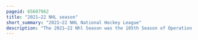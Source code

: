 ```yaml
---
pageid: 65607962
title: "2021–22 NHL season"
short_summary: "2021–22 NHL National Hockey League"
description: "The 2021–22 Nhl Season was the 105th Season of Operation of the National Hockey League. The League expanded to 32 Teams with the Addition of the Seattle Kraken. The League had an october-to-april Regular Season Scheduling and a full 82-game Regular Season for the first Time since the 2018–19 Nhl Season as the previous two Nhl Seasons were shortened due to the Covid-19 Pandemic. The Season began on October 12."
---
```

